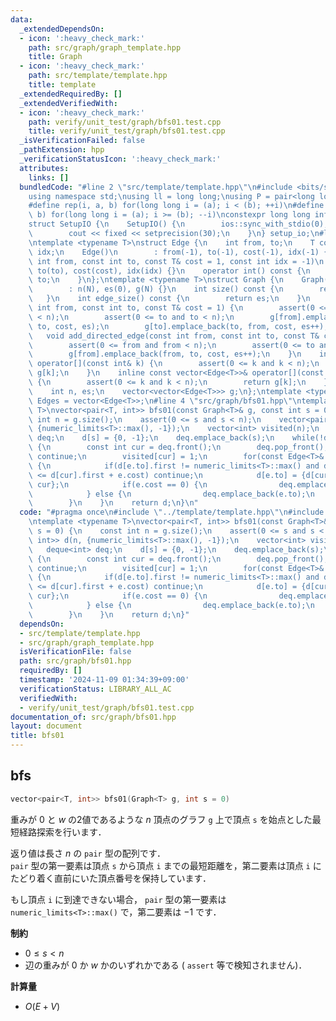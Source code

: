 ```yaml
---
data:
  _extendedDependsOn:
  - icon: ':heavy_check_mark:'
    path: src/graph/graph_template.hpp
    title: Graph
  - icon: ':heavy_check_mark:'
    path: src/template/template.hpp
    title: template
  _extendedRequiredBy: []
  _extendedVerifiedWith:
  - icon: ':heavy_check_mark:'
    path: verify/unit_test/graph/bfs01.test.cpp
    title: verify/unit_test/graph/bfs01.test.cpp
  _isVerificationFailed: false
  _pathExtension: hpp
  _verificationStatusIcon: ':heavy_check_mark:'
  attributes:
    links: []
  bundledCode: "#line 2 \"src/template/template.hpp\"\n#include <bits/stdc++.h>\n\
    using namespace std;\nusing ll = long long;\nusing P = pair<long long, long long>;\n\
    #define rep(i, a, b) for(long long i = (a); i < (b); ++i)\n#define rrep(i, a,\
    \ b) for(long long i = (a); i >= (b); --i)\nconstexpr long long inf = 4e18;\n\
    struct SetupIO {\n    SetupIO() {\n        ios::sync_with_stdio(0);\n        cin.tie(0);\n\
    \        cout << fixed << setprecision(30);\n    }\n} setup_io;\n#line 3 \"src/graph/graph_template.hpp\"\
    \ntemplate <typename T>\nstruct Edge {\n    int from, to;\n    T cost;\n    int\
    \ idx;\n    Edge()\n        : from(-1), to(-1), cost(-1), idx(-1) {}\n    Edge(const\
    \ int from, const int to, const T& cost = 1, const int idx = -1)\n        : from(from),\
    \ to(to), cost(cost), idx(idx) {}\n    operator int() const {\n        return\
    \ to;\n    }\n};\ntemplate <typename T>\nstruct Graph {\n    Graph(const int N)\n\
    \        : n(N), es(0), g(N) {}\n    int size() const {\n        return n;\n \
    \   }\n    int edge_size() const {\n        return es;\n    }\n    void add_edge(const\
    \ int from, const int to, const T& cost = 1) {\n        assert(0 <= from and from\
    \ < n);\n        assert(0 <= to and to < n);\n        g[from].emplace_back(from,\
    \ to, cost, es);\n        g[to].emplace_back(to, from, cost, es++);\n    }\n \
    \   void add_directed_edge(const int from, const int to, const T& cost = 1) {\n\
    \        assert(0 <= from and from < n);\n        assert(0 <= to and to < n);\n\
    \        g[from].emplace_back(from, to, cost, es++);\n    }\n    inline vector<Edge<T>>&\
    \ operator[](const int& k) {\n        assert(0 <= k and k < n);\n        return\
    \ g[k];\n    }\n    inline const vector<Edge<T>>& operator[](const int& k) const\
    \ {\n        assert(0 <= k and k < n);\n        return g[k];\n    }\n\n   private:\n\
    \    int n, es;\n    vector<vector<Edge<T>>> g;\n};\ntemplate <typename T>\nusing\
    \ Edges = vector<Edge<T>>;\n#line 4 \"src/graph/bfs01.hpp\"\ntemplate <typename\
    \ T>\nvector<pair<T, int>> bfs01(const Graph<T>& g, const int s = 0) {\n    const\
    \ int n = g.size();\n    assert(0 <= s and s < n);\n    vector<pair<T, int>> d(n,\
    \ {numeric_limits<T>::max(), -1});\n    vector<int> visited(n);\n    deque<int>\
    \ deq;\n    d[s] = {0, -1};\n    deq.emplace_back(s);\n    while(!deq.empty())\
    \ {\n        const int cur = deq.front();\n        deq.pop_front();\n        if(visited[cur])\
    \ continue;\n        visited[cur] = 1;\n        for(const Edge<T>& e : g[cur])\
    \ {\n            if(d[e.to].first != numeric_limits<T>::max() and d[e.to].first\
    \ <= d[cur].first + e.cost) continue;\n            d[e.to] = {d[cur].first + e.cost,\
    \ cur};\n            if(e.cost == 0) {\n                deq.emplace_front(e.to);\n\
    \            } else {\n                deq.emplace_back(e.to);\n            }\n\
    \        }\n    }\n    return d;\n}\n"
  code: "#pragma once\n#include \"../template/template.hpp\"\n#include \"./graph_template.hpp\"\
    \ntemplate <typename T>\nvector<pair<T, int>> bfs01(const Graph<T>& g, const int\
    \ s = 0) {\n    const int n = g.size();\n    assert(0 <= s and s < n);\n    vector<pair<T,\
    \ int>> d(n, {numeric_limits<T>::max(), -1});\n    vector<int> visited(n);\n \
    \   deque<int> deq;\n    d[s] = {0, -1};\n    deq.emplace_back(s);\n    while(!deq.empty())\
    \ {\n        const int cur = deq.front();\n        deq.pop_front();\n        if(visited[cur])\
    \ continue;\n        visited[cur] = 1;\n        for(const Edge<T>& e : g[cur])\
    \ {\n            if(d[e.to].first != numeric_limits<T>::max() and d[e.to].first\
    \ <= d[cur].first + e.cost) continue;\n            d[e.to] = {d[cur].first + e.cost,\
    \ cur};\n            if(e.cost == 0) {\n                deq.emplace_front(e.to);\n\
    \            } else {\n                deq.emplace_back(e.to);\n            }\n\
    \        }\n    }\n    return d;\n}"
  dependsOn:
  - src/template/template.hpp
  - src/graph/graph_template.hpp
  isVerificationFile: false
  path: src/graph/bfs01.hpp
  requiredBy: []
  timestamp: '2024-11-09 01:34:39+09:00'
  verificationStatus: LIBRARY_ALL_AC
  verifiedWith:
  - verify/unit_test/graph/bfs01.test.cpp
documentation_of: src/graph/bfs01.hpp
layout: document
title: bfs01
---
```


## bfs

```cpp
vector<pair<T, int>> bfs01(Graph<T> g, int s = 0)
```

重みが $0$ と $w$ の2値であるような $n$ 頂点のグラフ `g` 上で頂点 `s` を始点とした最短経路探索を行います．<br>

返り値は長さ $n$ の `pair` 型の配列です．<br>
`pair` 型の第一要素は頂点 `s` から頂点 `i` までの最短距離を，第二要素は頂点 `i` にたどり着く直前にいた頂点番号を保持しています．

もし頂点 `i` に到達できない場合， `pair` 型の第一要素は `numeric_limits<T>::max()` で，第二要素は $-1$ です．

**制約**

- $0 \leq s < n$
- 辺の重みが $0$ か $w$ かのいずれかである ( `assert` 等で検知されません)．

**計算量**

- $O(E + V)$